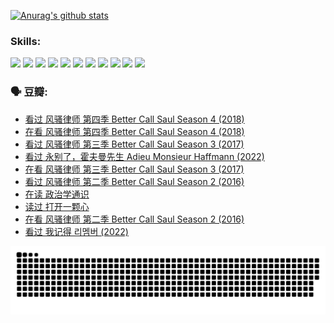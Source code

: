 
[![Anurag's github stats](https://github-readme-stats.vercel.app/api?username=w940853815)](https://github.com/anuraghazra/github-readme-stats)

### Skills:

<code><img height="32" src="https://cdn.jsdelivr.net/npm/simple-icons@v5/icons/python.svg"></code>
<code><img height="32" src="https://cdn.jsdelivr.net/npm/simple-icons@v5/icons/javascript.svg"></code>
<code><img height="32" src="https://cdn.jsdelivr.net/npm/simple-icons@v5/icons/django.svg"></code>
<code><img height="32" src="https://cdn.jsdelivr.net/npm/simple-icons@v5/icons/flask.svg"></code>
<code><img height="32" src="https://cdn.jsdelivr.net/npm/simple-icons@v5/icons/vuetify.svg"></code>
<code><img height="32" src="https://cdn.jsdelivr.net/npm/simple-icons@v5/icons/git.svg"></code>
<code><img height="32" src="https://cdn.jsdelivr.net/npm/simple-icons@v5/icons/docker.svg"></code>
<code><img height="32" src="https://cdn.jsdelivr.net/npm/simple-icons@v5/icons/postgresql.svg"></code>
<code><img height="32" src="https://cdn.jsdelivr.net/npm/simple-icons@v5/icons/elasticsearch.svg"></code>
<code><img height="32" src="https://cdn.jsdelivr.net/npm/simple-icons@v5/icons/macos.svg"></code>
<code><img height="32" src="https://cdn.jsdelivr.net/npm/simple-icons@v5/icons/linux.svg"></code>

### 🗣 豆瓣:

<!-- DOUBAN-ACTIVITIES:START -->
- [看过 风骚律师 第四季 Better Call Saul Season 4‎ (2018)](https://www.douban.com/people/136069238/status/4087305798/?_i=71956184)
- [在看 风骚律师 第四季 Better Call Saul Season 4‎ (2018)](https://www.douban.com/people/136069238/status/4085268768/?_i=71956184)
- [看过 风骚律师 第三季 Better Call Saul Season 3‎ (2017)](https://www.douban.com/people/136069238/status/4084947711/?_i=71956184)
- [看过 永别了，霍夫曼先生 Adieu Monsieur Haffmann‎ (2022)](https://www.douban.com/people/136069238/status/4082103836/?_i=71956184)
- [在看 风骚律师 第三季 Better Call Saul Season 3‎ (2017)](https://www.douban.com/people/136069238/status/4080914219/?_i=71956184)
- [看过 风骚律师 第二季 Better Call Saul Season 2‎ (2016)](https://www.douban.com/people/136069238/status/4080913787/?_i=71956184)
- [在读 政治学通识](https://www.douban.com/people/136069238/status/4079807580/?_i=71956184)
- [读过 打开一颗心](https://www.douban.com/people/136069238/status/4079806351/?_i=71956184)
- [在看 风骚律师 第二季 Better Call Saul Season 2‎ (2016)](https://www.douban.com/people/136069238/status/4076700321/?_i=71956184)
- [看过 我记得 리멤버‎ (2022)](https://www.douban.com/people/136069238/status/4075901098/?_i=71956184)
<!-- DOUBAN-ACTIVITIES:END -->


![Snake animation](https://raw.githubusercontent.com/w940853815/w940853815/output/github-contribution-grid-snake.svg)

<!--
**w940853815/w940853815** is a ✨ _special_ ✨ repository because its `README.md` (this file) appears on your GitHub profile.

Here are some ideas to get you started:

- 🔭 I’m currently working on ...
- 🌱 I’m currently learning ...
- 👯 I’m looking to collaborate on ...
- 🤔 I’m looking for help with ...
- 💬 Ask me about ...
- 📫 How to reach me: ...
- 😄 Pronouns: ...
- ⚡ Fun fact: ...
-->
